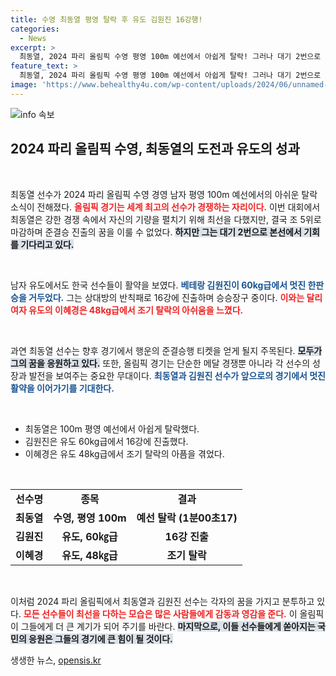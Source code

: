 ```yaml
---
title: 수영 최동열 평영 탈락 후 유도 김원진 16강행!
categories:
  - News
excerpt: >
  최동열, 2024 파리 올림픽 수영 평영 100m 예선에서 아쉽게 탈락! 그러나 대기 2번으로 기회를 노리며 희망을 잃지 않았다. 남자 유도 김원진은 16강 진출, 이혜경은 조기 탈락. 클릭해 더 알아보세요!
feature_text: >
  최동열, 2024 파리 올림픽 수영 평영 100m 예선에서 아쉽게 탈락! 그러나 대기 2번으로 기회를 노리며 희망을 잃지 않았다. 남자 유도 김원진은 16강 진출, 이혜경은 조기 탈락. 클릭해 더 알아보세요!
image: 'https://www.behealthy4u.com/wp-content/uploads/2024/06/unnamed-file.png'
---
```


<p><img src="https://www.behealthy4u.com/wp-content/uploads/2024/06/unnamed-file.png" alt="info 속보" /></p>

<h2 data-ke-size="size26">2024 파리 올림픽 수영, 최동열의 도전과 유도의 성과</h2>

<p data-ke-size="size16">&nbsp;</p>

<p>최동열 선수가 2024 파리 올림픽 수영 경영 남자 평영 100m 예선에서의 아쉬운 탈락 소식이 전해졌다. <b><span style="color: #ee2323;">올림픽 경기는 세계 최고의 선수가 경쟁하는 자리이다.</span></b> 이번 대회에서 최동열은 강한 경쟁 속에서 자신의 기량을 펼치기 위해 최선을 다했지만, 결국 조 5위로 마감하며 준결승 진출의 꿈을 이룰 수 없었다. <b><span style="background-color: #21538527;">하지만 그는 대기 2번으로 본선에서 기회를 기다리고 있다.</span></b></p>

<p data-ke-size="size16">&nbsp;</p>

<p>남자 유도에서도 한국 선수들이 활약을 보였다. <b><span style="color: #1a5490;">베테랑 김원진이 60kg급에서 멋진 한판승을 거두었다.</span></b> 그는 상대방의 반칙패로 16강에 진출하며 승승장구 중이다. <b><span style="color: #ee2323;">이와는 달리 여자 유도의 이혜경은 48kg급에서 조기 탈락의 아쉬움을 느꼈다.</span></b></p>

<p data-ke-size="size16">&nbsp;</p>

<p>과연 최동열 선수는 향후 경기에서 행운의 준결승행 티켓을 얻게 될지 주목된다. <b><span style="background-color: #21538527;">모두가 그의 꿈을 응원하고 있다.</span></b> 또한, 올림픽 경기는 단순한 메달 경쟁뿐 아니라 각 선수의 성장과 발전을 보여주는 중요한 무대이다. <b><span style="color: #1a5490;">최동열과 김원진 선수가 앞으로의 경기에서 멋진 활약을 이어가기를 기대한다.</span></b></p>

<p data-ke-size="size16">&nbsp;</p>

<ul>
<li>최동열은 100m 평영 예선에서 아쉽게 탈락했다.</li>
<li>김원진은 유도 60kg급에서 16강에 진출했다.</li>
<li>이혜경은 유도 48kg급에서 조기 탈락의 아픔을 겪었다.</li>
</ul>

<p data-ke-size="size16">&nbsp;</p>

<table style="width: 100%;">
<tr>
<td style="text-align: center; height: 24px;"><b>선수명</b></td>
<td style="text-align: center; height: 24px;"><b>종목</b></td>
<td style="text-align: center; height: 24px;"><b>결과</b></td>
</tr>
<tr>
<td style="text-align: center; height: 17px;"><b>최동열</b></td>
<td style="text-align: center; height: 17px;"><b>수영, 평영 100m</b></td>
<td style="text-align: center; height: 17px;"><b>예선 탈락 (1분00초17)</b></td>
</tr>
<tr>
<td style="text-align: center; height: 17px;"><b>김원진</b></td>
<td style="text-align: center; height: 17px;"><b>유도, 60㎏급</b></td>
<td style="text-align: center; height: 17px;"><b>16강 진출</b></td>
</tr>
<tr>
<td style="text-align: center; height: 17px;"><b>이혜경</b></td>
<td style="text-align: center; height: 17px;"><b>유도, 48㎏급</b></td>
<td style="text-align: center; height: 17px;"><b>조기 탈락</b></td>
</tr>
</table>

<p data-ke-size="size16">&nbsp;</p>

<p>이처럼 2024 파리 올림픽에서 최동열과 김원진 선수는 각자의 꿈을 가지고 분투하고 있다. <b><span style="color: #ee2323;">모든 선수들이 최선을 다하는 모습은 많은 사람들에게 감동과 영감을 준다.</span></b> 이 올림픽이 그들에게 더 큰 계기가 되어 주기를 바란다. <b><span style="background-color: #21538527;">마지막으로, 이들 선수들에게 쏟아지는 국민의 응원은 그들의 경기에 큰 힘이 될 것이다.</span></b></p>
생생한 뉴스, <a href="https://opensis.kr" rel="dofollow">opensis.kr</a>


